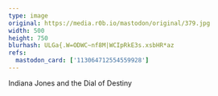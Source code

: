 ```yaml
---
type: image
original: https://media.r0b.io/mastodon/original/379.jpg
width: 500
height: 750
blurhash: ULGa{.W=ODWC~nf8M|WCIpRkE3s.xsbHR*az
refs:
  mastodon_card: ['113064712554559928']
---
```


Indiana Jones and the Dial of Destiny
